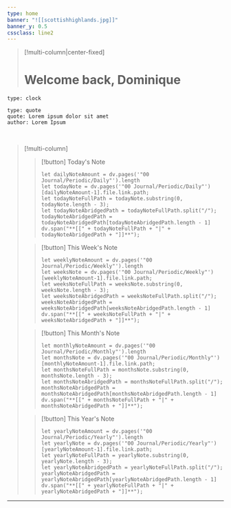 ```yaml
---
type: home
banner: "![[scottishhighlands.jpg]]"
banner_y: 0.5
cssclass: line2
---
```


> [!multi-column|center-fixed]
> # Welcome back, Dominique

```widgets
type: clock
```
```widgets
type: quote
quote: Lorem ipsum dolor sit amet
author: Lorem Ipsum
```

<br>

> [!multi-column]
>> [!button]
>> Today's Note
>> 
>> ```dataviewjs
>> let dailyNoteAmount = dv.pages('"00 Journal/Periodic/Daily"').length 
>> let todayNote = dv.pages('"00 Journal/Periodic/Daily"')[dailyNoteAmount-1].file.link.path;
>> let todayNoteFullPath = todayNote.substring(0, todayNote.length - 3);
>> let todayNoteAbridgedPath = todayNoteFullPath.split("/");
>> todayNoteAbridgedPath = todayNoteAbridgedPath[todayNoteAbridgedPath.length - 1]
>> dv.span("**[[" + todayNoteFullPath + "|" + todayNoteAbridgedPath + "]]**");
>> ```
>
>> [!button]
>> This Week's Note
>> 
>> ```dataviewjs
>> let weeklyNoteAmount = dv.pages('"00 Journal/Periodic/Weekly"').length 
>> let weeksNote = dv.pages('"00 Journal/Periodic/Weekly"')[weeklyNoteAmount-1].file.link.path;
>> let weeksNoteFullPath = weeksNote.substring(0, weeksNote.length - 3);
>> let weeksNoteAbridgedPath = weeksNoteFullPath.split("/");
>> weeksNoteAbridgedPath = weeksNoteAbridgedPath[weeksNoteAbridgedPath.length - 1]
>> dv.span("**[[" + weeksNoteFullPath + "|" + weeksNoteAbridgedPath + "]]**");
>> ```
>
>> [!button]
>> This Month's Note
>> 
>> ```dataviewjs
>> let monthlyNoteAmount = dv.pages('"00 Journal/Periodic/Monthly"').length 
>> let monthsNote = dv.pages('"00 Journal/Periodic/Monthly"')[monthlyNoteAmount-1].file.link.path;
>> let monthsNoteFullPath = monthsNote.substring(0, monthsNote.length - 3);
>> let monthsNoteAbridgedPath = monthsNoteFullPath.split("/");
>> monthsNoteAbridgedPath = monthsNoteAbridgedPath[monthsNoteAbridgedPath.length - 1]
>> dv.span("**[[" + monthsNoteFullPath + "|" + monthsNoteAbridgedPath + "]]**");
>> ```
>
>> [!button]
>> This Year's Note
>> 
>> ```dataviewjs
>> let yearlyNoteAmount = dv.pages('"00 Journal/Periodic/Yearly"').length 
>> let yearlyNote = dv.pages('"00 Journal/Periodic/Yearly"')[yearlyNoteAmount-1].file.link.path;
>> let yearlyNoteFullPath = yearlyNote.substring(0, yearlyNote.length - 3);
>> let yearlyNoteAbridgedPath = yearlyNoteFullPath.split("/");
>> yearlyNoteAbridgedPath = yearlyNoteAbridgedPath[yearlyNoteAbridgedPath.length - 1]
>> dv.span("**[[" + yearlyNoteFullPath + "|" + yearlyNoteAbridgedPath + "]]**");
>> ```

---
